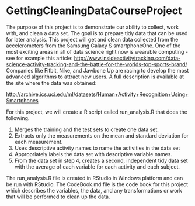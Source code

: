 # GettingCleaningDataCourseProject

The purpose of this project is to demonstrate our ability to collect, work with, and clean a data set. The goal is to prepare tidy data that can be used for later analysis. This project will get and clean data collected from the accelerometers from the Samsung Galaxy S smartphoneOne.  One of the most exciting areas in all of data science right now is wearable computing - see for example this article:  http://www.insideactivitytracking.com/data-science-activity-tracking-and-the-battle-for-the-worlds-top-sports-brand/  Companies like Fitbit, Nike, and Jawbone Up are racing to develop the most advanced algorithms to attract new users. A full description is available at the site where the data was obtained: 

http://archive.ics.uci.edu/ml/datasets/Human+Activity+Recognition+Using+Smartphones 

For this project, we will create a R script called run_analysis.R that does the following. 
1.  Merges the training and the test sets to create one data set.
2.  Extracts only the measurements on the mean and standard deviation for each measurement. 
3.  Uses descriptive activity names to name the activities in the data set
4.  Appropriately labels the data set with descriptive variable names. 
5.  From the data set in step 4, creates a second, independent tidy data set with the average of each variable for each activity and each subject.

The run_analysis.R file is created in RStudio in Windows platform and can be run with RStudio.  The CodeBook.md file is the code book for this project which describes the variables, the data, and any transformations or work that will be performed to clean up the data.
